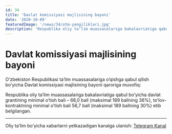 ```yaml
---
id: 34
title: 'Davlat komissiyasi majlisining bayoni'
date: '2020-10-09'
featuredImage: '/news/34/otm-yangiliklari.jpg'
description: 'Respublika oliy ta’lim muassasalariga bakalavriatiga qabul bo’yicha davlat grantining minimal o’tish bali – 68,0 ball (maksimal 189 ballning 36%), to’lov-kontraktning minimal o’tish bali 56,7 ball (maksimal 189 ballning 30%) etib belgilangan'
---
```


# Davlat komissiyasi majlisining bayoni

O’zbekiston Respublikasi ta’lim muassasalariga o’qishga qabul qilish bo’yicha Davlat komissiyasi majlisining bayoni qaroriga muvofiq:

Respublika oliy ta’lim muassasalariga bakalavriatiga qabul bo’yicha davlat grantining minimal o’tish bali – 68,0 ball (maksimal 189 ballning 36%), to’lov-kontraktning minimal o’tish bali 56,7 ball (maksimal 189 ballning 30%) etib belgilangan.

---

Oliy ta’lim bo’yicha xabarlarni yetkazadigan kanalga ulanish: [Telegram Kanal](https://t.me/joinchat/AAAAAFWcf-p7bkFXyyVlNw)
